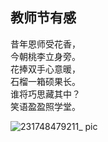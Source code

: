 ## 教师节有感

昔年恩师受花香，  
今朝桃李立身旁。  
花捧双手心意暖，  
石榴一箱硕果长。  
谁将巧思藏其中？  
笑语盈盈照学堂。

![231748479211_ pic](https://github.com/user-attachments/assets/dca23cfc-4e78-4be1-a927-3bd73a310045)

